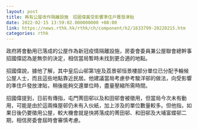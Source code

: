 ```yaml
---
layout: post
title: 再有公屋改作隔離設施　招國偉冀受影響準住戶獲發津貼
date: 2022-02-15 13:59:02.000000000 +08:00
link: https://news.rthk.hk/rthk/ch/component/k2/1633799-20220215.htm
categories: rthk
---
```


政府將會動用已落成的公屋作為新冠疫情隔離設施，房委會委員兼公屋聯會總幹事招國偉認為是無奈的決定，相信當局暫時未找到更合適的地點。

招國偉說，據他了解，其中皇后山邨第1座及荔景邨恒景樓部分單位已分配予輪候公屋人士，而且這些地點靠近民居。他建議當局考慮參考駿洋邨的做法，向受影響的準住戶發放津貼，稍後能夠交還單位時，盡量壓縮所需時間。

招國偉提到，日前有傳指，屯門菁田邨以及和田邨會被徵用，但當局今次未有動用，可能是由於這兩條屋邨仍未有入伙紙，加上涉及的單位數量較多。但他指，如果日後仍要徵用公屋，較大機會就是快將落成的菁田邨、和田邨及大埔富蝶邨二期，相信房委會屆時會審慎考慮。

